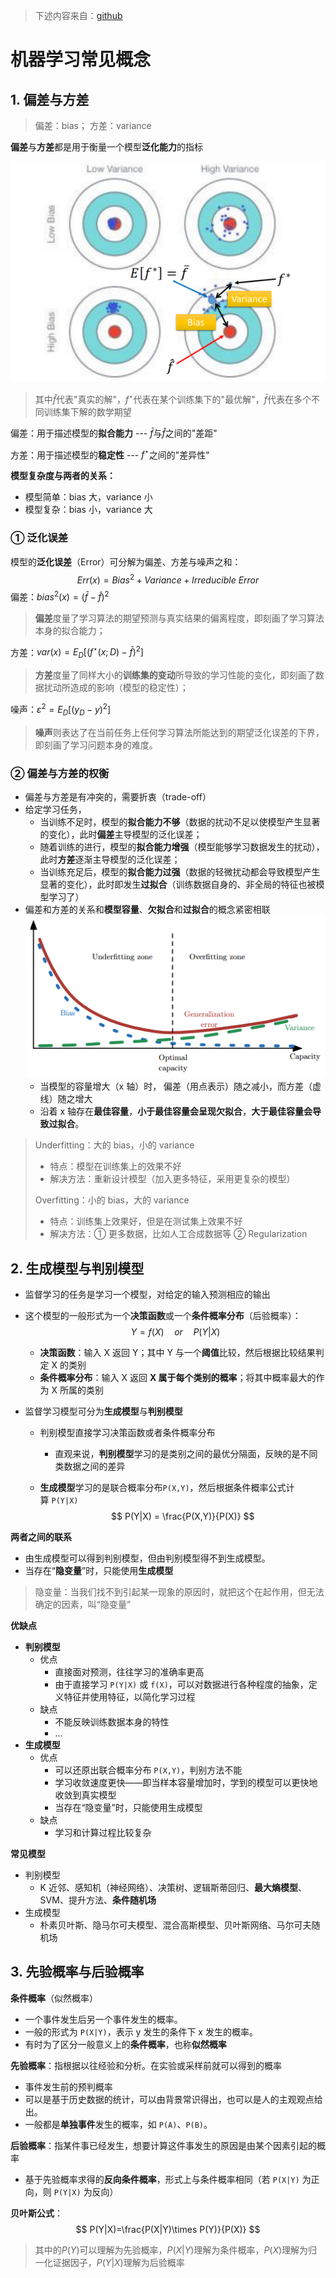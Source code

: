 > 下述内容来自：[github](https://github.com/imhuay/Interview_Notes-Chinese/blob/master/%E6%9C%BA%E5%99%A8%E5%AD%A6%E4%B9%A0-%E6%B7%B1%E5%BA%A6%E5%AD%A6%E4%B9%A0-NLP/ML-%E6%9C%BA%E5%99%A8%E5%AD%A6%E4%B9%A0%E5%9F%BA%E7%A1%80.md)

# 机器学习常见概念

## 1. 偏差与方差

> 偏差：bias；  方差：variance

**偏差**与**方差**都是用于衡量一个模型**泛化能力**的指标

![](png/a1.png)

> 其中$\hat{f}$代表"真实的解"，$f^\star$代表在某个训练集下的"最优解"，$\bar{f}$代表在多个不同训练集下解的数学期望

偏差：用于描述模型的**拟合能力** --- $\bar{f}$与$\hat{f}$之间的"差距"

方差：用于描述模型的**稳定性** --- $f^\star$之间的"差异性"

**模型复杂度与两者的关系：**

- 模型简单：bias 大，variance 小
- 模型复杂：bias 小，variance 大

### ① 泛化误差

模型的**泛化误差**（Error）可分解为偏差、方差与噪声之和：
$$
Err(x)=Bias^2+Variance+Irreducible\ Error
$$
偏差：$bias^2(x)=(\bar{f}-\hat{f})^2$

> **偏差**度量了学习算法的期望预测与真实结果的偏离程度，即刻画了学习算法本身的拟合能力；

方差：$var(x)=E_D[(f^\star(x;D)-\bar{f})^2]$

> **方差**度量了同样大小的**训练集的变动**所导致的学习性能的变化，即刻画了数据扰动所造成的影响（模型的稳定性）；

噪声：$\varepsilon^2=E_D[(y_D-y)^2]$

> **噪声**则表达了在当前任务上任何学习算法所能达到的期望泛化误差的下界，即刻画了学习问题本身的难度。

### ② 偏差与方差的权衡

- 偏差与方差是有冲突的，需要折衷（trade-off）
- 给定学习任务，
  - 当训练不足时，模型的**拟合能力不够**（数据的扰动不足以使模型产生显著的变化），此时**偏差**主导模型的泛化误差；
  - 随着训练的进行，模型的**拟合能力增强**（模型能够学习数据发生的扰动），此时**方差**逐渐主导模型的泛化误差；
  - 当训练充足后，模型的**拟合能力过强**（数据的轻微扰动都会导致模型产生显著的变化），此时即发生**过拟合**（训练数据自身的、非全局的特征也被模型学习了）
- 偏差和方差的关系和**模型容量**、**欠拟合**和**过拟合**的概念紧密相联
  ![](png/a2.png)
  - 当模型的容量增大（x 轴）时， 偏差（用点表示）随之减小，而方差（虚线）随之增大
  - 沿着 x 轴存在**最佳容量**，**小于最佳容量会呈现欠拟合**，**大于最佳容量会导致过拟合**。

> Underfitting：大的 bias，小的 variance
>
> - 特点：模型在训练集上的效果不好
> - 解决方法：重新设计模型（加入更多特征，采用更复杂的模型）
>
> Overfitting：小的 bias，大的 variance
>
> - 特点：训练集上效果好，但是在测试集上效果不好
> - 解决方法：① 更多数据，比如人工合成数据等  ② Regularization

## 2. 生成模型与判别模型

- 监督学习的任务是学习一个模型，对给定的输入预测相应的输出

- 这个模型的一般形式为一个**决策函数**或一个**条件概率分布**（后验概率）：
  $$
  Y=f(X)\quad or\quad P(Y|X)
  $$

  - **决策函数**：输入 X 返回 Y；其中 Y 与一个**阈值**比较，然后根据比较结果判定 X 的类别
  - **条件概率分布**：输入 X 返回 **X 属于每个类别的概率**；将其中概率最大的作为 X 所属的类别

- 监督学习模型可分为**生成模型**与**判别模型**

  - 判别模型直接学习决策函数或者条件概率分布

    - 直观来说，**判别模型**学习的是类别之间的最优分隔面，反映的是不同类数据之间的差异

  - **生成模型**学习的是联合概率分布`P(X,Y)`，然后根据条件概率公式计算 `P(Y|X)`
    $$
    P(Y|X) = \frac{P(X,Y)}{P(X)}
    $$


**两者之间的联系**

- 由生成模型可以得到判别模型，但由判别模型得不到生成模型。
- 当存在“**隐变量**”时，只能使用**生成模型**

> 隐变量：当我们找不到引起某一现象的原因时，就把这个在起作用，但无法确定的因素，叫“隐变量”

**优缺点**

- **判别模型**
  - 优点
    - 直接面对预测，往往学习的准确率更高
    - 由于直接学习 `P(Y|X)` 或 `f(X)`，可以对数据进行各种程度的抽象，定义特征并使用特征，以简化学习过程
  - 缺点
    - 不能反映训练数据本身的特性
    - ...
- **生成模型**
  - 优点
    - 可以还原出联合概率分布 `P(X,Y)`，判别方法不能
    - 学习收敛速度更快——即当样本容量增加时，学到的模型可以更快地收敛到真实模型
    - 当存在“隐变量”时，只能使用生成模型
  - 缺点
    - 学习和计算过程比较复杂

**常见模型**

- 判别模型
  - K 近邻、感知机（神经网络）、决策树、逻辑斯蒂回归、**最大熵模型**、SVM、提升方法、**条件随机场**
- 生成模型
  - 朴素贝叶斯、隐马尔可夫模型、混合高斯模型、贝叶斯网络、马尔可夫随机场

## 3. 先验概率与后验概率

**条件概率**（似然概率）

- 一个事件发生后另一个事件发生的概率。
- 一般的形式为 `P(X|Y)`，表示 y 发生的条件下 x 发生的概率。
- 有时为了区分一般意义上的**条件概率**，也称**似然概率**

**先验概率**：指根据以往经验和分析。在实验或采样前就可以得到的概率

- 事件发生前的预判概率
- 可以是基于历史数据的统计，可以由背景常识得出，也可以是人的主观观点给出。
- 一般都是**单独事件**发生的概率，如 `P(A)`、`P(B)`。

**后验概率**：指某件事已经发生，想要计算这件事发生的原因是由某个因素引起的概率

- 基于先验概率求得的**反向条件概率**，形式上与条件概率相同（若 `P(X|Y)` 为正向，则 `P(Y|X)` 为反向）

**贝叶斯公式**：
$$
P(Y|X)=\frac{P(X|Y)\times P(Y)}{P(X)}
$$

> 其中的$P(Y)$可以理解为先验概率，$P(X|Y)$理解为条件概率，$P(X)$理解为归一化证据因子，$P(Y|X)$理解为后验概率

